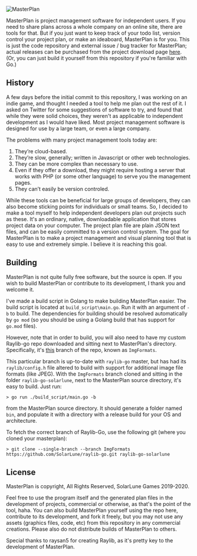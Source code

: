 ![MasterPlan](https://user-images.githubusercontent.com/4733521/72319146-4372bd80-3653-11ea-806f-9c66c41d4c2f.png)

MasterPlan is project management software for independent users. If you need to share plans across a whole company on an online site, there are tools for that. But if you just want to keep track of your todo list, version control your project plan, or make an ideaboard, MasterPlan is for you. This is just the code repository and external issue / bug tracker for MasterPlan; actual releases can be purchased from the project download page [here](https://solarlune.itch.io/masterplan?secret=fed4MHmTdQ5paAvgv4kfJzrg). (Or, you can just build it yourself from this repository if you're familiar with Go.)

## History

A few days before the initial commit to this repository, I was working on an indie game, and thought I needed a tool to help me plan out the rest of it. I asked on Twitter for some suggestions of software to try, and found that while they were solid choices, they weren't as applicable to independent development as I would have liked. Most project management software is designed for use by a large team, or even a large company.

The problems with many project management tools today are:

1) They’re cloud-based.
2) They’re slow, generally; written in Javascript or other web technologies.
3) They can be more complex than necessary to use.
4) Even if they offer a download, they might require hosting a server that works with PHP (or some other language) to serve you the management pages.
5) They can’t easily be version controled.

While these tools can be beneficial for large groups of developers, they can also become sticking points for individuals or small teams. So, I decided to make a tool myself to help independent developers plan out projects such as these. It's an ordinary, native, downloadable application that stores project data on your computer. The project plan file are plain JSON text files, and can be easily committed to a version control system. The goal for MasterPlan is to make a project management and visual planning tool that is easy to use and extremely simple. I believe it is reaching this goal.

## Building

MasterPlan is not quite fully free software, but the source is open. If you wish to build MasterPlan or contribute to its development, I thank you and welcome it.

I've made a build script in Golang to make building MasterPlan easier. The build script is located at `build_script\main.go`. Run it with an argument of `-b` to build. The dependencies for building should be resolved automatically by `go mod` (so you should be using a Golang build that has support for `go.mod` files).

However, note that in order to build, you will also need to have my custom Raylib-go repo downloaded and sitting next to MasterPlan's directory. Specifically, it's [this](https://github.com/SolarLune/raylib-go/tree/ImgFormats) branch of the repo, known as `ImgFormats`. 

This particular branch is up-to-date with `raylib-go` master, but has had its `raylib/config.h` file altered to build with support for additional image file formats (like JPEG). With the `ImgFormats` branch cloned and sitting in the folder `raylib-go-solarlune`, next to the MasterPlan source directory, it's easy to build. Just run:

```
> go run ./build_script/main.go -b
```

from the MasterPlan source directory. It should generate a folder named `bin`, and populate it with a directory with a release build for your OS and architecture.

To fetch the correct branch of Raylib-Go, use the following git (where you cloned your masterplan):

```
> git clone --single-branch --branch ImgFormats https://github.com/SolarLune/raylib-go.git raylib-go-solarlune
```

## License

MasterPlan is copyright, All Rights Reserved, SolarLune Games 2019-2020. 

Feel free to use the program itself and the generated plan files in the development of projects, commercial or otherwise, as that's the point of the tool, haha. You can also build MasterPlan yourself using the repo here, contribute to its development, and fork it freely, but you may not use any assets (graphics files, code, etc) from this repository in any commercial creations. Please also do not distribute builds of MasterPlan to others.

Special thanks to raysan5 for creating Raylib, as it's pretty key to the development of MasterPlan.
